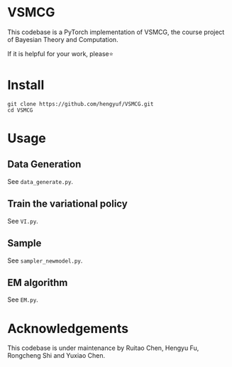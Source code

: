 # VSMCG
This codebase is a PyTorch implementation of VSMCG, the course project of Bayesian Theory and Computation.

If it is helpful for your work, please⭐

# Install
```shell
git clone https://github.com/hengyuf/VSMCG.git
cd VSMCG
```

# Usage
## Data Generation
See `data_generate.py`.
## Train the variational policy
See `VI.py`.
## Sample
See `sampler_newmodel.py`.
## EM algorithm
See `EM.py`.


# Acknowledgements
This codebase is under maintenance by Ruitao Chen, Hengyu Fu, Rongcheng Shi and Yuxiao Chen.

